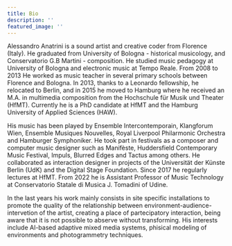 ```yaml
---
title: Bio
description: ''
featured_image: ''
---
```



Alessandro Anatrini is a sound artist and creative coder from Florence (Italy). He graduated from University of Bologna - historical musicology, and Conservatorio G.B Martini - composition. He studied music pedagogy at University of Bologna and electronic music at Tempo Reale.
From 2008 to 2013 He worked as music teacher in several primary schools between Florence and Bologna. In 2013, thanks to a Leonardo fellowship, he relocated to Berlin, and in 2015 he moved to Hamburg where he received an M.A. in multimedia composition from the Hochschule für Musik und Theater (HfMT). Currently he is a PhD candidate at HfMT and the Hamburg University of Applied Sciences (HAW).


His music has been played by Ensemble Intercontemporain, Klangforum Wien, Ensemble Musiques Nouvelles, Royal Liverpool Philarmonic Orchestra and Hamburger Symphoniker. He took part in festivals as a composer and computer music designer such as Manifèste, Huddersfield Contemporary Music Festival, Impuls, Blurred Edges and Tactus among others.
He collaborated as interaction designer in projects of the Universität der Künste Berlin (UdK) and the Digital Stage Foundation. Since 2017 he regularly lectures at HfMT. From 2022 he is Assistant Professor of Music Technology at Conservatorio Statale di Musica J. Tomadini of Udine.


In the last years his work mainly consists in site specific installations to promote the quality of the relationship between environment-audience-intervetion of the artist, creating a place of partecipatory interaction, being aware that it is not possible to abserve without transforming.
His interests include AI-based adaptive mixed media systems, phisical modeling of environments and photogrammetry techniques.